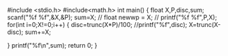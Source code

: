 #include <stdio.h>
#include<math.h>
int main()
{
  float X,P,disc,sum;
  scanf("%f %f",&X,&P);
  sum=X;
 // float newwp = X;
// printf("%f %f",P,X);
for(int i=0;X!=0;i++)
{
  disc=trunc(X*P)/100;
  //printf("%f",disc);
  X=trunc(X-disc);
sum+=X;

}
printf("%f\n",sum);
    return 0;
}
